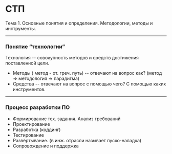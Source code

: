 # СТП

Тема 1. 
Основные понятия и определения.
Методологии, методы и инструменты.

---

### Понятие “технологии”

Технология -- совокупность методов и средств достижения поставленной цели.
- Методы ( метод - от. греч. путь) -- отвечают на вопрос как? (метод => методология => парадигма)
- Средства -- отвечают на вопрос с помощью чего? С помощью каких инструментов.

---

### Процесс разработки ПО

- Формирование тех. задания. Анализ требований
- Проектирование
- Разработка (коддинг)
- Тестирование
- Развёртывание. (в инж. отрасли называет пуско-наладка)
- Сопровождение и поддержка
